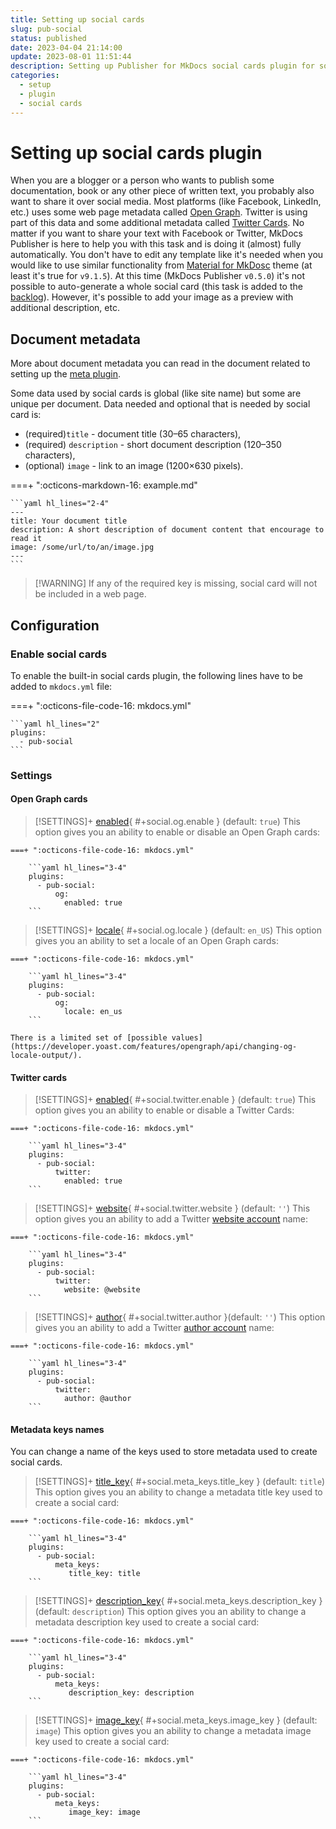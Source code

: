 ```yaml
---
title: Setting up social cards
slug: pub-social
status: published
date: 2023-04-04 21:14:00
update: 2023-08-01 11:51:44
description: Setting up Publisher for MkDocs social cards plugin for social services sharing
categories:
  - setup
  - plugin
  - social cards
---
```


# Setting up social cards plugin

When you are a blogger or a person who wants to publish some documentation, book or any other piece of written text, you probably also want to share it over social media. Most platforms (like Facebook, LinkedIn, etc.) uses some web page metadata called [Open Graph](https://ogp.me). Twitter is using part of this data and some additional metadata called [Twitter Cards](https://developer.twitter.com/en/docs/twitter-for-websites/cards/overview/abouts-cards). No matter if you want to share your text with Facebook or Twitter, MkDocs Publisher is here to help you with this task and is doing it (almost) fully automatically. You don't have to edit any template like it's needed when you would like to use similar functionality from [Material for MkDosc](https://squidfunk.github.io/mkdocs-material/setup/setting-up-social-cards/?h=social) theme (at least it's true for `v9.1.5`). At this time (MkDocs Publisher `v0.5.0`) it's not possible to auto-generate a whole social card (this task is added to the [backlog](../05_dev/other/02_backlog.md)). However, it's possible to add your image as a preview with additional description, etc.

## Document metadata

More about document metadata you can read in the document related to setting up the [meta plugin](02_setting-up-meta.md#document-metadata).

Some data used by social cards is global (like site name) but some are unique per document. Data needed and optional that is needed by social card is:

-  (required)`title` - document title (30–65 characters),
-  (required) `description` - short document description (120–350 characters),
-  (optional) `image` - link to an image (1200×630 pixels).

===+ ":octicons-markdown-16: example.md"

	```yaml hl_lines="2-4"
	---
	title: Your document title
	description: A short description of document content that encourage to read it
	image: /some/url/to/an/image.jpg
	---
	```

>  [!WARNING]
> If any of the required key is missing, social card will not be included in a web page.

## Configuration

### Enable social cards

To enable the built-in social cards plugin, the following lines have to be added to `mkdocs.yml` file:

===+ ":octicons-file-code-16: mkdocs.yml"

    ```yaml hl_lines="2"
    plugins:
      - pub-social
    ```

### Settings

#### Open Graph cards

> [!SETTINGS]+ [enabled](#+social.og.enable){ #+social.og.enable } (default: `true`)
> This option gives you an ability to enable or disable an Open Graph cards:

    ===+ ":octicons-file-code-16: mkdocs.yml"

        ```yaml hl_lines="3-4"
        plugins:
          - pub-social:
	          og:
	            enabled: true
        ```

> [!SETTINGS]+ [locale](#+social.og.locale){ #+social.og.locale } (default: `en_US`)
> This option gives you an ability to set a locale of an Open Graph cards:

    ===+ ":octicons-file-code-16: mkdocs.yml"

        ```yaml hl_lines="3-4"
        plugins:
          - pub-social:
	          og:
	            locale: en_us
        ```

	There is a limited set of [possible values](https://developer.yoast.com/features/opengraph/api/changing-og-locale-output/).

#### Twitter cards

> [!SETTINGS]+ [enabled](#+social.twitter.enable){ #+social.twitter.enable } (default: `true`)
> This option gives you an ability to enable or disable a Twitter Cards:

    ===+ ":octicons-file-code-16: mkdocs.yml"

        ```yaml hl_lines="3-4"
        plugins:
          - pub-social:
	          twitter:
	            enabled: true
        ```

> [!SETTINGS]+ [website](#+social.twitter.website){ #+social.twitter.website } (default: `''`)
> This option gives you an ability to add a Twitter [website account](https://business.twitter.com/en/basics/create-a-twitter-business-profile.html) name:

    ===+ ":octicons-file-code-16: mkdocs.yml"

        ```yaml hl_lines="3-4"
        plugins:
          - pub-social:
	          twitter:
	            website: @website
        ```

> [!SETTINGS]+ [author](#+social.twitter.author){ #+social.twitter.author }(default: `''`)
> This option gives you an ability to add a Twitter [author account](https://help.twitter.com/en/using-twitter/create-twitter-account) name:

    ===+ ":octicons-file-code-16: mkdocs.yml"

        ```yaml hl_lines="3-4"
        plugins:
          - pub-social:
	          twitter:
	            author: @author
        ```

#### Metadata keys names

You can change a name of the keys used to store metadata used to create social cards.

> [!SETTINGS]+ [title_key](#+social.meta_keys.title_key){ #+social.meta_keys.title_key } (default: `title`)
> This option gives you an ability to change a metadata title key used to create a social card:

    ===+ ":octicons-file-code-16: mkdocs.yml"

        ```yaml hl_lines="3-4"
        plugins:
          - pub-social:
	          meta_keys:
	             title_key: title
        ```

> [!SETTINGS]+ [description_key](#+social.meta_keys.description_key){ #+social.meta_keys.description_key } (default: `description`)
> This option gives you an ability to change a metadata description key used to create a social card:

    ===+ ":octicons-file-code-16: mkdocs.yml"

        ```yaml hl_lines="3-4"
        plugins:
          - pub-social:
	          meta_keys:
	             description_key: description
        ```

> [!SETTINGS]+ [image_key](#+social.meta_keys.image_key){ #+social.meta_keys.image_key } (default: `image`)
> This option gives you an ability to change a metadata image key used to create a social card:

    ===+ ":octicons-file-code-16: mkdocs.yml"

        ```yaml hl_lines="3-4"
        plugins:
          - pub-social:
	          meta_keys:
	             image_key: image
        ```
